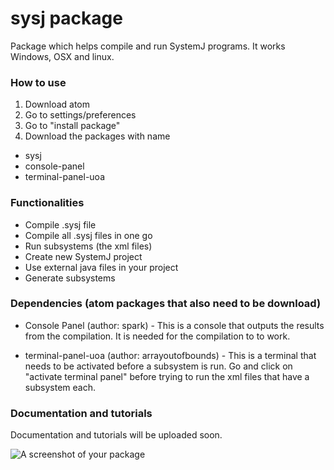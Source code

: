 # sysj package

Package which helps compile and run SystemJ programs. It works Windows, OSX and linux.

### How to use

1. Download atom
2. Go to settings/preferences
3. Go to "install package"
4. Download the packages with name
  - sysj
  - console-panel
  - terminal-panel-uoa

### Functionalities

- Compile .sysj file
- Compile all .sysj files in one go
- Run subsystems (the xml files)
- Create new SystemJ project
- Use external java files in your project
- Generate subsystems

### Dependencies (atom packages that also need to be download)

- Console Panel (author: spark) - This is a console that outputs the results from the compilation. It is needed for the compilation to
  to work.

- terminal-panel-uoa (author: arrayoutofbounds) -  This is a terminal that needs to be activated before a subsystem is run. Go and click
  on "activate terminal panel" before trying to run the xml files that have a subsystem each.

### Documentation and tutorials

Documentation and tutorials will be uploaded soon.

![A screenshot of your package](http://i.imgur.com/NMCKks0.png)
